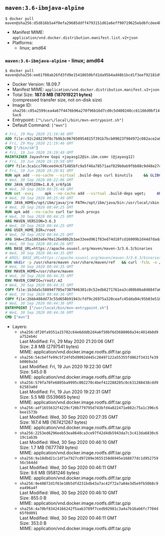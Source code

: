 ## `maven:3.6-ibmjava-alpine`

```console
$ docker pull maven@sha256:d5d816b5a4f0efa29685ddff4793151d61e6eff90719625ebd6fcdee4b5fb905
```

-	Manifest MIME: `application/vnd.docker.distribution.manifest.list.v2+json`
-	Platforms:
	-	linux; amd64

### `maven:3.6-ibmjava-alpine` - linux; amd64

```console
$ docker pull maven@sha256:ee61f08ab26fd3fd9e15418650bfd1da95b4ad48b1bcd1f3eef92181d949dffd
```

-	Docker Version: 18.09.7
-	Manifest MIME: `application/vnd.docker.distribution.manifest.v2+json`
-	Total Size: **187.0 MB (187019221 bytes)**  
	(compressed transfer size, not on-disk size)
-	Image ID: `sha256:c05a2599cea4a67f4476b96a270f96b16d7cd0c5d480248cc61166d0bf145ac6`
-	Entrypoint: `["\/usr\/local\/bin\/mvn-entrypoint.sh"]`
-	Default Command: `["mvn"]`

```dockerfile
# Fri, 29 May 2020 21:19:46 GMT
ADD file:c92c248239f8c7b9b3c067650954815f391b7bcb09023f984972c082ace2a8d0 in / 
# Fri, 29 May 2020 21:19:46 GMT
CMD ["/bin/sh"]
# Fri, 19 Jun 2020 19:19:49 GMT
MAINTAINER Jayashree Gopi <jayasg12@in.ibm.com> (@jayasg12)
# Fri, 19 Jun 2020 19:19:50 GMT
COPY file:3ca1cc706ceed4c671485bfc9a5f46a78571aaf829b0ab9fbb88c9d48e27ccd3 in /etc/apk/keys 
# Fri, 19 Jun 2020 19:20:01 GMT
RUN apk add --no-cache --virtual .build-deps curl binutils     && GLIBC_VER="2.30-r0"     && ALPINE_GLIBC_REPO="https://github.com/sgerrand/alpine-pkg-glibc/releases/download"     && GCC_LIBS_URL="https://archive.archlinux.org/packages/g/gcc-libs/gcc-libs-8.2.1%2B20180831-1-x86_64.pkg.tar.xz"     && GCC_LIBS_SHA256=e4b39fb1f5957c5aab5c2ce0c46e03d30426f3b94b9992b009d417ff2d56af4d     && curl -fLs https://alpine-pkgs.sgerrand.com/sgerrand.rsa.pub -o /tmp/sgerrand.rsa.pub     && cmp -s /etc/apk/keys/sgerrand.rsa.pub /tmp/sgerrand.rsa.pub     && curl -fLs ${ALPINE_GLIBC_REPO}/${GLIBC_VER}/glibc-${GLIBC_VER}.apk > /tmp/${GLIBC_VER}.apk     && apk add /tmp/${GLIBC_VER}.apk     && curl -fLs ${GCC_LIBS_URL} -o /tmp/gcc-libs.tar.xz     && echo "${GCC_LIBS_SHA256}  /tmp/gcc-libs.tar.xz" | sha256sum -c -     && mkdir /tmp/gcc     && tar -xf /tmp/gcc-libs.tar.xz -C /tmp/gcc     && mv /tmp/gcc/usr/lib/libgcc* /tmp/gcc/usr/lib/libstdc++* /usr/glibc-compat/lib     && strip /usr/glibc-compat/lib/libgcc_s.so.* /usr/glibc-compat/lib/libstdc++.so*     && apk del --purge .build-deps     && apk add --no-cache ca-certificates openssl     && rm -rf /tmp/${GLIBC_VER}.apk /tmp/gcc /tmp/gcc-libs.tar.xz /var/cache/apk/* /tmp/*.pub
# Wed, 30 Sep 2020 00:22:06 GMT
ENV JAVA_VERSION=1.8.0_sr6fp16
# Wed, 30 Sep 2020 00:25:48 GMT
RUN set -eux;     apk --no-cache add --virtual .build-deps wget;     ARCH="$(apk --print-arch)";     case "${ARCH}" in        amd64|x86_64)          ESUM='827cb2596be7b729e16f39550114e058b76f9ea0b97dae3182ad89b0b12d38e9';          YML_FILE='sdk/linux/x86_64/index.yml';          ;;        i386)          ESUM='35b08931eb28518828222aca9bd02a425d20c14c5c2aed1d62b480a6a6eb9491';          YML_FILE='sdk/linux/i386/index.yml';          ;;        ppc64el|ppc64le)          ESUM='208be3d8a6f9d294e6a94d932703de74dd663694184762adb5af2699b303da2a';          YML_FILE='sdk/linux/ppc64le/index.yml';          ;;        s390)          ESUM='24accef18871f294599ed01df50c3838b2deb0bc8b2d9a9cff097d16dae759e7';          YML_FILE='sdk/linux/s390/index.yml';          ;;        s390x)          ESUM='28043cceb4e70796062c928aaa503c07f344aa692fa8b2a40836ac9581471f34';          YML_FILE='sdk/linux/s390x/index.yml';          ;;        *)          echo "Unsupported arch: ${ARCH}";          exit 1;          ;;     esac;     BASE_URL="https://public.dhe.ibm.com/ibmdl/export/pub/systems/cloud/runtimes/java/meta/";     wget -q -U UA_IBM_JAVA_Docker -O /tmp/index.yml ${BASE_URL}/${YML_FILE};     JAVA_URL=$(sed -n '/^'${JAVA_VERSION}:'/{n;s/\s*uri:\s//p}'< /tmp/index.yml);     wget -q -U UA_IBM_JAVA_Docker -O /tmp/ibm-java.bin ${JAVA_URL};     echo "${ESUM}  /tmp/ibm-java.bin" | sha256sum -c -;     echo "INSTALLER_UI=silent" > /tmp/response.properties;     echo "USER_INSTALL_DIR=/opt/ibm/java" >> /tmp/response.properties;     echo "LICENSE_ACCEPTED=TRUE" >> /tmp/response.properties;     mkdir -p /opt/ibm;     chmod +x /tmp/ibm-java.bin;     /tmp/ibm-java.bin -i silent -f /tmp/response.properties;     rm -f /tmp/response.properties;     rm -f /tmp/index.yml;     rm -f /tmp/ibm-java.bin;     apk del .build-deps;
# Wed, 30 Sep 2020 00:25:49 GMT
ENV JAVA_HOME=/opt/ibm/java/jre PATH=/opt/ibm/java/bin:/usr/local/sbin:/usr/local/bin:/usr/sbin:/usr/bin:/sbin:/bin IBM_JAVA_OPTIONS=-XX:+UseContainerSupport
# Wed, 30 Sep 2020 00:44:25 GMT
RUN apk add --no-cache curl tar bash procps
# Wed, 30 Sep 2020 00:44:25 GMT
ARG MAVEN_VERSION=3.6.3
# Wed, 30 Sep 2020 00:44:25 GMT
ARG USER_HOME_DIR=/root
# Wed, 30 Sep 2020 00:44:25 GMT
ARG SHA=c35a1803a6e70a126e80b2b3ae33eed961f83ed74d18fcd16909b2d44d7dada3203f1ffe726c17ef8dcca2dcaa9fca676987befeadc9b9f759967a8cb77181c0
# Wed, 30 Sep 2020 00:44:26 GMT
ARG BASE_URL=https://apache.osuosl.org/maven/maven-3/3.6.3/binaries
# Wed, 30 Sep 2020 00:44:35 GMT
# ARGS: BASE_URL=https://apache.osuosl.org/maven/maven-3/3.6.3/binaries MAVEN_VERSION=3.6.3 SHA=c35a1803a6e70a126e80b2b3ae33eed961f83ed74d18fcd16909b2d44d7dada3203f1ffe726c17ef8dcca2dcaa9fca676987befeadc9b9f759967a8cb77181c0 USER_HOME_DIR=/root
RUN mkdir -p /usr/share/maven /usr/share/maven/ref   && curl -fsSL -o /tmp/apache-maven.tar.gz ${BASE_URL}/apache-maven-${MAVEN_VERSION}-bin.tar.gz   && echo "${SHA}  /tmp/apache-maven.tar.gz" | sha512sum -c -   && tar -xzf /tmp/apache-maven.tar.gz -C /usr/share/maven --strip-components=1   && rm -f /tmp/apache-maven.tar.gz   && ln -s /usr/share/maven/bin/mvn /usr/bin/mvn
# Wed, 30 Sep 2020 00:44:35 GMT
ENV MAVEN_HOME=/usr/share/maven
# Wed, 30 Sep 2020 00:44:35 GMT
ENV MAVEN_CONFIG=/root/.m2
# Wed, 30 Sep 2020 00:44:35 GMT
COPY file:1b3da5c58894f705e7387946301c0c52edb6271761ea3cd80b86a848847a64cd in /usr/local/bin/mvn-entrypoint.sh 
# Wed, 30 Sep 2020 00:44:36 GMT
COPY file:2bbb488dd73c55d658b91943cfdf9c26975a320ceafc45dda94c95b03e518ad3 in /usr/share/maven/ref/ 
# Wed, 30 Sep 2020 00:44:36 GMT
ENTRYPOINT ["/usr/local/bin/mvn-entrypoint.sh"]
# Wed, 30 Sep 2020 00:44:36 GMT
CMD ["mvn"]
```

-	Layers:
	-	`sha256:df20fa9351a15782c64e6dddb2d4a6f50bf6d3688060a34c4014b0d9a752eb4c`  
		Last Modified: Fri, 29 May 2020 21:20:06 GMT  
		Size: 2.8 MB (2797541 bytes)  
		MIME: application/vnd.docker.image.rootfs.diff.tar.gzip
	-	`sha256:54cb4ffe99c5f24fd5d9092d445c28497122a55355fd862f3431fe39b0069a3d`  
		Last Modified: Fri, 19 Jun 2020 19:22:30 GMT  
		Size: 545.0 B  
		MIME: application/vnd.docker.image.rootfs.diff.tar.gzip
	-	`sha256:579fa70fe6805ba9995c002270c4bef412288205c0c631288438cdd962583a0d`  
		Last Modified: Fri, 19 Jun 2020 19:22:31 GMT  
		Size: 5.5 MB (5539665 bytes)  
		MIME: application/vnd.docker.image.rootfs.diff.tar.gzip
	-	`sha256:adf1655632f4229cf20b779795d743bfd4a022471e082c75a1c396c6bee1573b`  
		Last Modified: Wed, 30 Sep 2020 00:27:35 GMT  
		Size: 167.4 MB (167421267 bytes)  
		MIME: application/vnd.docker.image.rootfs.diff.tar.gzip
	-	`sha256:2253ed6296eeb53ea8648ca3ce97f42d4db5943da7c3c413da6830c619c1ab3b`  
		Last Modified: Wed, 30 Sep 2020 00:46:10 GMT  
		Size: 1.7 MB (1677749 bytes)  
		MIME: application/vnd.docker.image.rootfs.diff.tar.gzip
	-	`sha256:9a18dbd21c1df1e7927cd97289e3655158d6945e168877dc1d95275956c564dd`  
		Last Modified: Wed, 30 Sep 2020 00:46:11 GMT  
		Size: 9.6 MB (9581246 bytes)  
		MIME: application/vnd.docker.image.rootfs.diff.tar.gzip
	-	`sha256:9e40072d1f63e10b5dfd231bdb43a7ac42f72a7a84e3d5e9fb50b8c9ea496a4f`  
		Last Modified: Wed, 30 Sep 2020 00:46:10 GMT  
		Size: 855.0 B  
		MIME: application/vnd.docker.image.rootfs.diff.tar.gzip
	-	`sha256:4a70bf83424166242f5aab3789f7cedb92981c3a4a7b16ab6fc7704d65f0d091`  
		Last Modified: Wed, 30 Sep 2020 00:46:11 GMT  
		Size: 353.0 B  
		MIME: application/vnd.docker.image.rootfs.diff.tar.gzip
